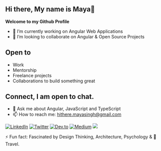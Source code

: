 ## Hi there, My name is Maya👋

**Welcome to my Github Profile** 

- 🔭 I’m currently working on Angular Web Applications
- 👯 I’m looking to collaborate on Angular & Open Source Projects

## Open to

- Work
- Mentorship
- Freelance projects
- Collaborations to build something great

## Connect, I am open to chat. 

- 💬 Ask me about Angular, JavaScript and TypeScript
- 📫 How to reach me: hithere.mayasingh@gmail.com 

[![LinkedIn](https://img.shields.io/badge/LinkedIn-%230077B5.svg?style=flat&logo=linkedin&logoColor=white)](https://linkedin.com/in/mayasingh5)
[![Twitter](https://img.shields.io/badge/Twitter-%231DA1F2.svg?style=flat&logo=Twitter&logoColor=white)](https://twitter.com/maya_singh5) 
[![Dev.to](https://img.shields.io/badge/Dev.to-0A0A0A?logo=devdotto&logoColor=white)](https://dev.to/mayasingh39)
[![Medium](https://img.shields.io/badge/Medium-%23000000.svg?logo=medium&logoColor=white)]( )
[![](https://visitcount.itsvg.in/api?id=mayasingh5&label=Profile%20Views&color=9&icon=5&pretty=true)](https://visitcount.itsvg.in)

⚡ Fun fact: Fascinated by Design Thinking, Architecture, Psychology & 🧡 Travel. 
